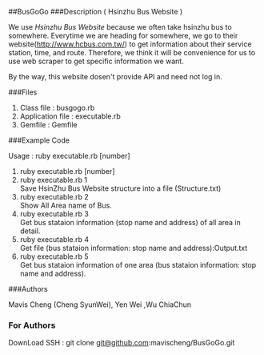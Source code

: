 ##BusGoGo
###Description ( Hsinzhu Bus Website )

We use *Hsinzhu Bus Website* because we often take hsinzhu bus to somewhere.
Everytime we are heading for somewhere, we go to their website(http://www.hcbus.com.tw/) to get information about their service station, time, and route.
Therefore, we think it will be convenience for us to use web scraper to get specific information we want.

By the way, this website dosen't provide API and need not log in.

###Files

1) Class file : busgogo.rb <br/>
2) Application file : executable.rb <br/>
3) Gemfile : Gemfile<br/>

###Example Code

Usage : ruby executable.rb [number]

1) ruby executable.rb [number] <br/>
2) ruby executable.rb 1 <br/>
    Save HsinZhu Bus Website structure into a file (Structure.txt) <br/>
3) ruby executable.rb 2 <br/>
    Show All Area name of Bus. <br/>
4) ruby executable.rb 3 <br/>
    Get bus stataion information (stop name and address) of all area in detail. <br/>
5) ruby executable.rb 4 <br/>
    Get file (bus stataion information: stop name and address):Output.txt <br/>
6) ruby executable.rb 5 <br/>
    Get bus stataion information of one area (bus stataion information: stop name and address).

###Authors

Mavis Cheng (Cheng SyunWei), Yen Wei ,Wu ChiaChun

### For Authors

DownLoad
SSH : git clone git@github.com:mavischeng/BusGoGo.git
